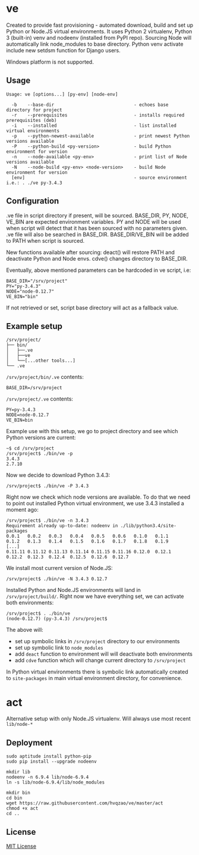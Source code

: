 # ve

Created to provide fast provisioning - automated download, build and set up Python or
Node.JS virtual environments. It uses Python 2 virtualenv, Python 3 (built-in) venv and
nodeenv (installed from PyPI repo). Sourcing Node will automatically link node_modules
to base directory. Python venv activate include new setdsm function for Django users.

Windows platform is not supported.

## Usage

```
Usage: ve [options...] [py-env] [node-env]

  -b    --base-dir                              - echoes base directory for project
  -r    --prerequisites                         - installs required prerequisites (deb)
  -i    --installed                             - list installed virtual environments
  -p    --python-newest-available               - print newest Python versions available
  -P    --python-build <py-version>             - build Python environment for version
  -n    --node-available <py-env>               - print list of Node versions available
  -N    --node-build <py-env> <node-version>    - build Node environment for version
  [env]                                         - source environment i.e.: . ./ve py-3.4.3
```

## Configuration

.ve file in script directory if present, will be sourced. BASE_DIR, PY, NODE,
VE_BIN are expected environment variables. PY and NODE will be used when script
will detect that it has been sourced with no parameters given. .ve file will
also be searched in BASE_DIR. BASE_DIR/VE_BIN will be added to PATH when script
is sourced.

New functions available after sourcing:
deact() will restore PATH and deactivate Python and Node envs.
cdve() changes directory to BASE_DIR.

Eventually, above mentioned parameters can be hardcoded in ve script, i.e: 

```
BASE_DIR="/srv/project"
PY="py-3.4.3"
NODE="node-0.12.7"
VE_BIN="bin"
```

If not retrieved or set, script base directory will act as a fallback value.

## Example setup

```
/srv/project/
├── bin/
│   ├──.ve
│   ├──ve
│   └──[...other tools...]
└── .ve
```

`/srv/project/bin/.ve` contents:
```
BASE_DIR=/srv/project
```

`/srv/project/.ve` contents:
```
PY=py-3.4.3
NODE=node-0.12.7
VE_BIN=bin
```

Example use with this setup, we go to project directory and see which Python versions
are current:
```
~$ cd /srv/project
/srv/project$ ./bin/ve -p
3.4.3
2.7.10
```

Now we decide to download Python 3.4.3:

```
/srv/project$ ./bin/ve -P 3.4.3
```

Right now we check which node versions are available. To do that we need to point out
installed Python virtual environment, we use 3.4.3 installed a moment ago:

```
/srv/project$ ./bin/ve -n 3.4.3
Requirement already up-to-date: nodeenv in ./lib/python3.4/site-packages
0.0.1   0.0.2   0.0.3   0.0.4   0.0.5   0.0.6   0.1.0   0.1.1
0.1.2   0.1.3   0.1.4   0.1.5   0.1.6   0.1.7   0.1.8   0.1.9
[...]
0.11.11 0.11.12 0.11.13 0.11.14 0.11.15 0.11.16 0.12.0  0.12.1
0.12.2  0.12.3  0.12.4  0.12.5  0.12.6  0.12.7
```

We install most current version of Node.JS:

```
/srv/project$ ./bin/ve -N 3.4.3 0.12.7
```

Installed Python and Node.JS environments will land in `/srv/project/build/`.
Right now we have everything set, we can activate both environments:

```
/srv/project$ . ./bin/ve
(node-0.12.7) (py-3.4.3) /srv/project$ 
```

The above will:
- set up symbolic links in `/srv/project` directory to our environments
- set up symbolic link to `node_modules`
- add `deact` function to environment will will deactivate both environments
- add `cdve` function which will change current directory to `/srv/project`

In Python virtual environments there is symbolic link automatically created
to `site-packages` in main virtual environment directory, for convenience.

# act

Alternative setup with only Node.JS virtualenv. Will always use most recent `lib/node-*`

## Deployment

```
sudo aptitude install python-pip
sudo pip install --upgrade nodeenv

mkdir lib
nodeenv -n 6.9.4 lib/node-6.9.4
ln -s lib/node-6.9.4/lib/node_modules

mkdir bin
cd bin
wget https://raw.githubusercontent.com/hvqzao/ve/master/act
chmod +x act
cd ..
```

## License

[MIT License](LICENSE)
